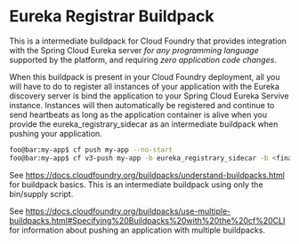 # Eureka Registrar Buildpack

This is a intermediate buildpack for Cloud Foundry that provides integration with the Spring Cloud Eureka 
server *for any programming language* supported by the platform, and requiring *zero application code 
changes*.

When this buildpack is present in your Cloud Foundry deployment, all you will have to do to register all 
instances of your application with the Eureka discovery server is bind the application to your Spring Cloud
Eureka Servive instance. Instances will then automatically be registered and continue to send heartbeats
as long as the application container is alive when you provide the eureka_registrary_sidecar as an intermediate
buildpack when pushing your application.

```sh
foo@bar:my-app$ cf push my-app --no-start
foo@bar:my-app$ cf v3-push my-app -b eureka_registrary_sidecar -b <final_buildpack>

```

See https://docs.cloudfoundry.org/buildpacks/understand-buildpacks.html for buildpack basics. This is an 
intermediate buildpack using only the bin/supply script.

See https://docs.cloudfoundry.org/buildpacks/use-multiple-buildpacks.html#Specifying%20Buildpacks%20with%20the%20cf%20CLI
for information about pushing an application with multiple buildpacks.